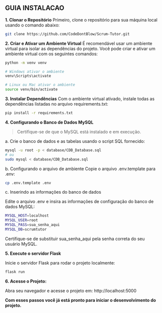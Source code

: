 ## GUIA INSTALACAO

**1. Clonar o Repositório** 
Primeiro, clone o repositório para sua máquina local usando o comando abaixo:

```bash
git clone https://github.com/CodeDontBlow/Scrum-Tutor.git
```

**2. Criar e Ativar um Ambiente Virtual**
É recomendável usar um ambiente virtual para isolar as dependências do projeto. Você pode criar e ativar um ambiente virtual com os seguintes comandos:


```bash
python -m venv venv

# Windows ativar o ambiente
venv\Scripts\activate

# Linux ou Mac ativar o ambiente
source venv/bin/activate
```

**3. Instalar Dependências**
Com o ambiente virtual ativado, instale todas as dependências listadas no arquivo requirements.txt:

```bash
pip install -r requirements.txt
```


**4. Configurando o Banco de Dados MySQL**
   
   > Certifique-se de que o MySQL está instalado e em execução.
   
a. Crie o banco de dados e as tabelas usando o script SQL fornecido: 
```bash 
mysql -u root -p < database/CDB_Database.sql 
# ou 
sudo mysql < database/CDB_Database.sql
```
b. Configurando o arquivo de ambiente Copie o arquivo .env.template para .env:

```bash
cp .env.template .env
```
c. Inserindo as informações do banco de dados

Edite o arquivo .env e insira as informações de configuração do banco de dados MySQL:
```bash
MYSQL_HOST=localhost
MYSQL_USER=root
MYSQL_PASS=sua_senha_aqui
MYSQL_DB=scrumtutor
```
Certifique-se de substituir sua_senha_aqui pela senha correta do seu usuário MySQL.

**5. Execute o servidor Flask**

Inicie o servidor Flask para rodar o projeto localmente:
```bash
flask run
```

**6. Acesse o Projeto:** 

Abra seu navegador e acesse o projeto em: http://localhost:5000


**Com esses passos você já está pronto para iniciar o desenvolvimento do projeto.**
